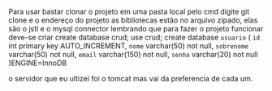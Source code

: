 Para usar bastar clonar o projeto em uma pasta local pelo cmd digite git clone e o endereço do projeto
as bibliotecas estão no arquivo zipado, elas são o jstl e o mysql connector lembrando que para fazer o projeto funcionar deve-se criar 
create database crud;
use crud;
create database `usuario` (
`id` int primary key  AUTO_INCREMENT,
`nome` varchar(50) not null,
`sobrenome` varchar(50) not null,
`email` varchar(150) not null,
`senha` varchar(20) not null
)ENGINE=InnoDB 

o servidor que eu ultizei foi o tomcat mas vai da preferencia de cada um.
